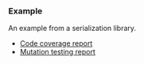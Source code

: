 ### Example

An example from a serialization library.

* [Code coverage report](http://localhost:4901/coverage/src/index.html) <!-- .element target="report"-->
* [Mutation testing report](http://localhost:4901/mutation/html/index.html) <!-- .element target="report"-->